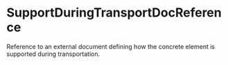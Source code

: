 SupportDuringTransportDocReference
==================================

Reference to an external document defining how the concrete element is supported during transportation.
